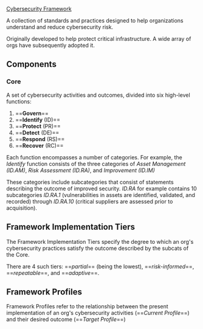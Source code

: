 [Cybersecurity Framework](https://www.nist.gov/cyberframework)

A collection of standards and practices designed to help organizations understand and reduce cybersecurity risk.

Originally developed to help protect critical infrastructure. A wide array of orgs have subsequently adopted it.

## Components
### Core
A set of cybersecurity activities and outcomes, divided into six high-level functions:

1. ==**Govern**==
2. ==**Identify** (ID)==
3. ==**Protect** (PR)==
4. ==**Detect** (DE)==
5. ==**Respond** (RS)==
6. ==**Recover** (RC)==

Each function encompasses a number of categories. For example, the *Identify* function consists of the three categories of *Asset Management (ID.AM)*, *Risk Assessment (ID.RA)*, and *Improvement (ID.IM)*

These categories include subcategories that consist of statements describing the outcome of improved security. *ID.RA* for example contains 10 subcategories *ID.RA.1* (vulnerabilities in assets are identified, validated, and recorded) through *ID.RA.10* (critical suppliers are assessed prior to acquisition).

## Framework Implementation Tiers
The Framework Implementation Tiers specify the degree to which an org's cybersecurity practices satisfy the outcome described by the subcats of the Core.

There are 4 such tiers: ==*partial*== (being the lowest), ==*risk-informed*==, ==*repeatable*==, and ==*adaptive*==.

## Framework Profiles
Framework Profiles refer to the relationship between the present implementation of an org's cybersecurity activities (==*Current Profile*==) and their desired outcome (==*Target Profile*==)
